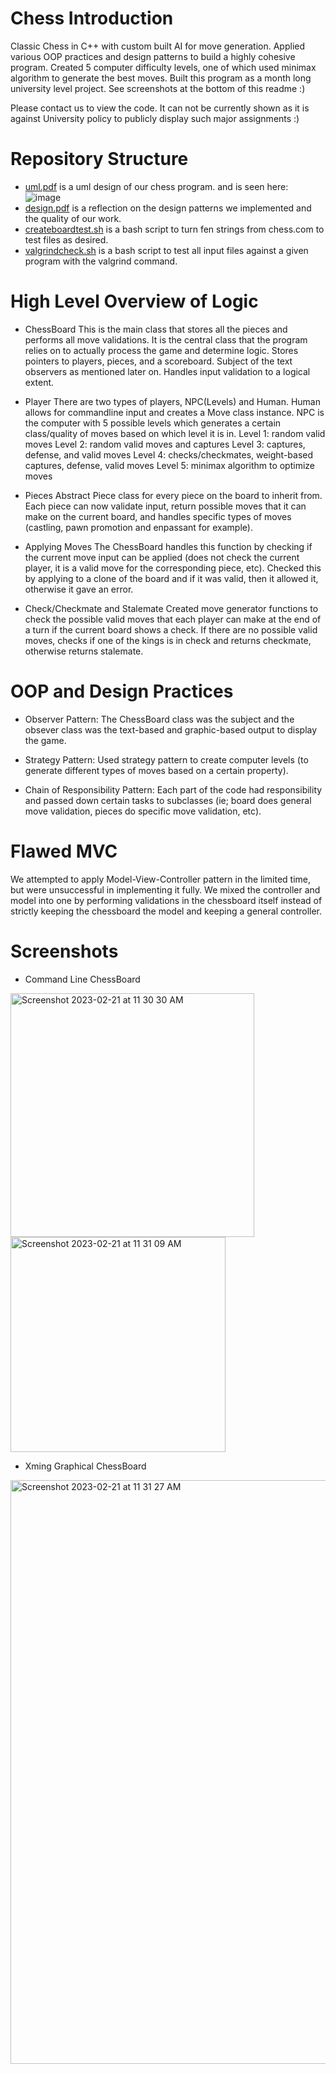 # Chess Introduction
Classic Chess in C++ with custom built AI for move generation. Applied various OOP practices and design patterns to build a highly cohesive program. Created 5 computer difficulty levels, one of which used minimax algorithm to generate the best moves. Built this program as a month long university level project. See screenshots at the bottom of this readme :)

Please contact us to view the code. It can not be currently shown as it is against University policy to publicly display such major assignments :)

# Repository Structure
  - [uml.pdf](https://github.com/theDe-bugger/chess/blob/main/uml.pdf) is a uml design of our chess program. and is seen here:
  ![image](https://user-images.githubusercontent.com/39176231/220402205-429ff1a5-5ad9-4659-84ce-50f3cdab5e34.png)
  - [design.pdf](https://github.com/theDe-bugger/chess/blob/main/design.pdf) is a reflection on the design patterns we implemented and the quality of our work.
  - [createboardtest.sh](https://github.com/theDe-bugger/chess/blob/main/createboardtest.sh) is a bash script to turn fen strings from chess.com to test files as desired.
  - [valgrindcheck.sh](https://github.com/theDe-bugger/chess/blob/main/valgrindcheck.sh) is a bash script to test all input files against a given program with the valgrind command.
  
# High Level Overview of Logic
* ChessBoard
This is the main class that stores all the pieces and performs all move validations. It is the central class that the program relies on to actually process the game and determine logic. Stores pointers to players, pieces, and a scoreboard. Subject of the text observers as mentioned later on. Handles input validation to a logical extent.

* Player
There are two types of players, NPC(Levels) and Human. Human allows for commandline input and creates a Move class instance. NPC is the computer with 5 possible levels which generates a certain class/quality of moves based on which level it is in. 
Level 1: random valid moves
Level 2: random valid moves and captures
Level 3: captures, defense, and valid moves
Level 4: checks/checkmates, weight-based captures, defense, valid moves
Level 5: minimax algorithm to optimize moves

* Pieces
Abstract Piece class for every piece on the board to inherit from. Each piece can now validate input, return possible moves that it can make on the current board, and handles specific types of moves (castling, pawn promotion and enpassant for example).

* Applying Moves
The ChessBoard handles this function by checking if the current move input can be applied (does not check the current player, it is a valid move for the corresponding piece, etc). Checked this by applying to a clone of the board and if it was valid, then it allowed it, otherwise it gave an error.

* Check/Checkmate and Stalemate
Created move generator functions to check the possible valid moves that each player can make at the end of a turn if the current board shows a check. If there are no possible valid moves, checks if one of the kings is in check and returns checkmate, otherwise returns stalemate.

# OOP and Design Practices
* Observer Pattern:
The ChessBoard class was the subject and the obsever class was the text-based and graphic-based output to display the game.

* Strategy Pattern:
Used strategy pattern to create computer levels (to generate different types of moves based on a certain property).

* Chain of Responsibility Pattern:
Each part of the code had responsibility and passed down certain tasks to subclasses (ie; board does general move validation, pieces do specific move validation, etc).

# Flawed MVC
We attempted to apply Model-View-Controller pattern in the limited time, but were unsuccessful in implementing it fully. We mixed the controller and model into one by performing validations in the chessboard itself instead of strictly keeping the chessboard the model and keeping a general controller. 

# Screenshots

* Command Line ChessBoard
<img width="390" alt="Screenshot 2023-02-21 at 11 30 30 AM" src="https://user-images.githubusercontent.com/39176231/220403747-b4638d2c-5f29-4841-a7cf-d6bc85d626ef.png">
<img width="344" alt="Screenshot 2023-02-21 at 11 31 09 AM" src="https://user-images.githubusercontent.com/39176231/220403894-ccbf1895-a50e-4343-a90e-d66d7b737b12.png">

* Xming Graphical ChessBoard
<img width="934" alt="Screenshot 2023-02-21 at 11 31 27 AM" src="https://user-images.githubusercontent.com/39176231/220403962-316c83d4-fd2c-4f40-b305-ef799140d5c1.png">
